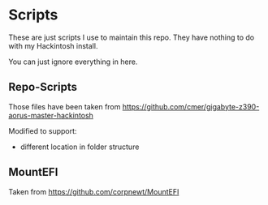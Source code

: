 # Scripts

These are just scripts I use to maintain this repo. They have nothing to do with my Hackintosh install.

You can just ignore everything in here.

## Repo-Scripts

Those files have been taken from https://github.com/cmer/gigabyte-z390-aorus-master-hackintosh

Modified to support:

- different location in folder structure


## MountEFI

Taken from https://github.com/corpnewt/MountEFI
 